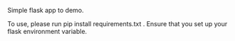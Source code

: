 Simple flask app to demo.

To use, please run pip install requirements.txt .
Ensure that you set up your flask environment variable.